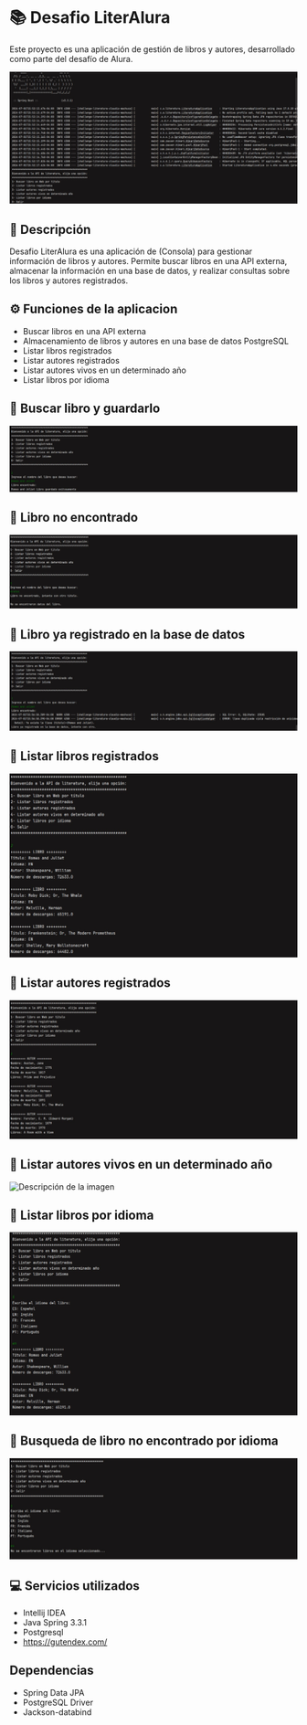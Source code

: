 # 📚 Desafio LiterAlura

Este proyecto es una aplicación de gestión de libros y autores, desarrollado como parte del desafío de Alura.


![Descripción de la imagen](imagenes/Menu.jpg)


## 🚀 Descripción

Desafio LiterAlura es una aplicación de (Consola) para gestionar información de libros y autores. Permite buscar libros en una API externa, almacenar la información en una base de datos, y realizar consultas sobre los libros y autores registrados.

## ⚙️ Funciones de la aplicacion 

- Buscar libros en una API externa
- Almacenamiento de libros y autores en una base de datos PostgreSQL
- Listar libros registrados
- Listar autores registrados
- Listar autores vivos en un determinado año
- Listar libros por idioma 


## 📝 Buscar libro y guardarlo

![Descripción de la imagen](imagenes/Buscar%20libro%20y%20guardarlo.jpg)

## 📝 Libro no encontrado

![Descripción de la imagen](imagenes/Libro%20no%20encontrado.jpg)

## 📝 Libro ya registrado en la base de datos

![Descripción de la imagen](imagenes/Libro%20ya%20registrado.jpg)

## 📝 Listar libros registrados

![Descripción de la imagen](imagenes/Listar%20libros%20registrados.jpg)

## 📝 Listar autores registrados

![Descripción de la imagen](imagenes/Listar%20autores%20registrados.jpg)

## 📝 Listar autores vivos en un determinado año

![Descripción de la imagen](imagenes/Listar%20autores%20vivos%20en%20determinado%20año.jpg)

## 📝 Listar libros por idioma

![Descripción de la imagen](imagenes/Listar%20libros%20por%20idioma.jpg)

## 📝 Busqueda de libro no encontrado por idioma

![Descripción de la imagen](imagenes/No%20se%20encontraron%20libros%20en%20el%20idioma.jpg)

## 💻 Servicios utilizados

- Intellij IDEA
- Java Spring 3.3.1
- Postgresql
- https://gutendex.com/

## Dependencias 

- Spring Data JPA
- PostgreSQL Driver
- Jackson-databind


